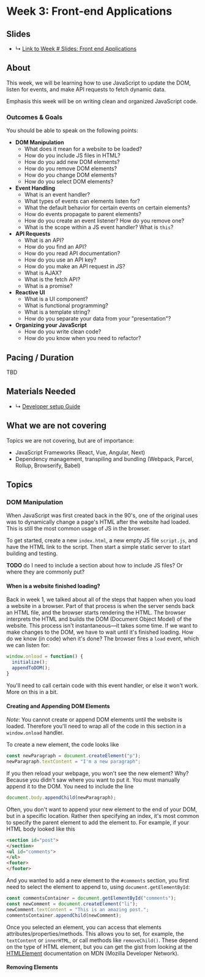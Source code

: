 # Week 3: Front-end Applications

## Slides
* ↳ [Link to Week # Slides: Front end Applications](#)

## About
This week, we will be learning how to use JavaScript to update the DOM, listen for events, and make API requests to fetch dynamic data. 

Emphasis this week will be on writing clean and organized JavaScript code.

### Outcomes & Goals

You should be able to speak on the following points:

* **DOM Manipulation**
  * What does it mean for a website to be loaded?
  * How do you include JS files in HTML?
  * How do you add new DOM elements?
  * How do you remove DOM elements?
  * How do you change DOM elements?
  * How do you select DOM elements?
* **Event Handling**
  * What is an event handler?
  * What types of events can elements listen for?
  * What the default behavior for certain events on certain elements?
  * How do events propagate to parent elements?
  * How do you create an event listener? How do you remove one?
  * What is the scope within a JS event handler? What is `this`?
* **API Requests**
  * What is an API?
  * How do you find an API?
  * How do you read API documentation?
  * How do you use an API key?
  * How do you make an API request in JS?
  * What is AJAX?
  * What is the fetch API?
  * What is a promise?
* **Reactive UI**
  * What is a UI component?
  * What is functional programming? 
  * What is a template string?
  * How do you separate your data from your "presentation"?
* **Organizing your JavaScript**
  * How do you write clean code?
  * How do you know when you need to refactor?

## Pacing / Duration
TBD

## Materials Needed
* ↳ [Developer setup Guide](../guides/developer-setup-guide.md)

## What we are not covering

Topics we are not covering, but are of importance:
* JavaScript Frameworks (React, Vue, Angular, Next)
* Dependency management, transpiling and bundling (Webpack, Parcel, Rollup, Browserify, Babel)

## Topics

### DOM Manipulation

When JavaScript was first created back in the 90's, one of the original uses was to dynamically change a page's HTML after the website had loaded. This is still the most common usage of JS in the browser.

To get started, create a new `index.html`, a new empty JS file `script.js`, and have the HTML link to the script. Then start a simple static server to start building and testing.

**TODO** do I need to include a section about how to include JS files? Or where they are commonly put?

#### When is a website finished loading?
Back in week 1, we talked about all of the steps that happen when you load a website in a browser. Part of that process is when the server sends back an HTML file, and the browser starts rendering the HTML. The browser interprets the HTML and builds the DOM (Document Object Model) of the website. This process isn't instantaneous—it takes some time. If we want to make changes to the DOM, we have to wait until it's finished loading. How do we know (in code) when it's done? The browser fires a `load` event, which we can listen for:
```js
window.onload = function() {
  initialize();
  appendToDOM();
}
```
You'll need to call certain code with this event handler, or else it won't work. More on this in a bit.

#### Creating and Appending DOM Elements
*Note*: You cannot create or append DOM elements until the website is loaded. Therefore you'll need to wrap all of the code in this section in a `window.onload` handler.

To create a new element, the code looks like

```js
const newParagraph = document.createElement("p");
newParagraph.textContent = "I'm a new paragraph";
```

If you then reload your webpage, you won't see the new element? Why? Because you didn't saw where you want to put it. You must manually append it to the DOM. You need to include the line
```js
document.body.appendChild(newParagraph);
```

Often, you don't want to append your new element to the end of your DOM, but in a specific location. Rather then specifying an index, it's most common to specify the parent element to add the element to. For example, if your HTML body looked like this
```html
<section id="post">
</section>
<ul id="comments">
</ul>
<footer>
</footer>
```
And you wanted to add a new element to the `#comments` section, you first need to select the element to append to, using `document.getElementById`:
```js
const commentsContainer = document.getElementById("comments");
const newComment = document.createElement("li");
newComment.textContent = "This is an amazing post.";
commentsContainer.appendChild(newComment);
```
Once you selected an element, you can access that elements attributes/properties/methods. This allows you to set, for example, the `textContent` or `innerHTML`, or call methods like `removeChild()`. These depend on the type of HTML element, but you can get the gist from looking at the [HTMLElement](https://developer.mozilla.org/en-US/docs/Web/API/HTMLElement) documentation on MDN (Mozilla Developer Network).

#### Removing Elements




